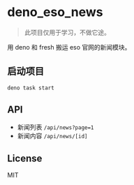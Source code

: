 # deno_eso_news

> 此项目仅用于学习，不做它途。

用 deno 和 fresh 搬运 eso 官网的新闻模块。

## 启动项目

```bash
deno task start
```

## API

- 新闻列表 `/api/news?page=1`
- 新闻内容 `/api/news/[id]`

## License

MIT
